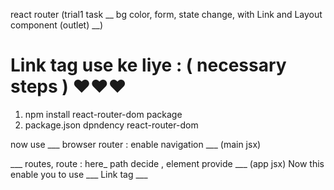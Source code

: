 react router (trial1 task __ bg color, form, state change, with Link and Layout component (outlet) __)

# Link tag use ke liye : ( necessary steps )  ❤️❤️❤️ 

1.    npm install react-router-dom       package
2.   package.json  dpndency     react-router-dom 

now use ___ browser router : enable navigation ___ (main jsx)

 ___ routes, route  : here_ path decide , element provide ___ (app jsx) 
 Now this enable you to  use   ___ Link tag ___








